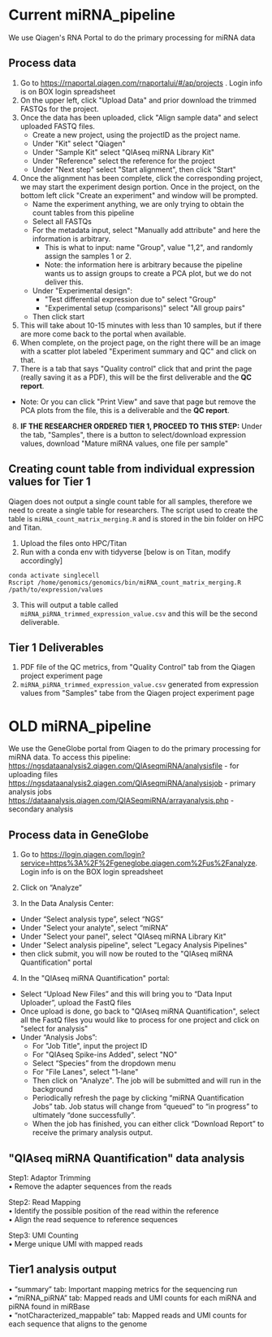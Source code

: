 # Current miRNA_pipeline
We use Qiagen's RNA Portal to do the primary processing for miRNA data

## Process data
1. Go to https://rnaportal.qiagen.com/rnaportalui/#/ap/projects . Login info is on BOX login spreadsheet
2. On the upper left, click "Upload Data" and prior download the trimmed FASTQs for the project.
3. Once the data has been uploaded, click "Align sample data" and select uploaded FASTQ files.
   - Create a new project, using the projectID as the project name.
   - Under "Kit" select "Qiagen"
   - Under "Sample Kit" select "QIAseq miRNA Library Kit"
   - Under "Reference" select the reference for the project
   - Under "Next step" select "Start alignment", then click "Start"
4. Once the alignment has been complete, click the corresponding project, we may start the experiment design portion. Once in the project, on the bottom left click "Create an experiment" and window will be prompted.
   - Name the experiment anything, we are only trying to obtain the count tables from this pipeline
   - Select all FASTQs
   - For the metadata input, select "Manually add attribute" and here the information is arbitrary.
     - This is what to input: name "Group", value "1,2", and randomly assign the samples 1 or 2.
     - Note: the information here is arbitrary because the pipeline wants us to assign groups to create a PCA plot, but we do not deliver this.
   - Under "Experimental design":
     - "Test differential expression due to" select "Group"
     - "Experimental setup (comparisons)" select "All group pairs"
   - Then click start
5. This will take about 10-15 minutes with less than 10 samples, but if there are more come back to the portal when available.
6.  When complete, on the project page, on the right there will be an image with a scatter plot labeled "Experiment summary and QC" and click on that.
7.  There is a tab that says "Quality control" click that and print the page (really saving it as a PDF), this will be the first deliverable and the **QC report**.
   - Note: Or you can click "Print View" and save that page but remove the PCA plots from the file, this is a deliverable and the **QC report**.
8. **IF THE RESEARCHER ORDERED TIER 1, PROCEED TO THIS STEP:** Under the tab, "Samples", there is a button to select/download expression values, download "Mature miRNA values, one file per sample"

## Creating count table from individual expression values for Tier 1
Qiagen does not output a single count table for all samples, therefore we need to create a single table for researchers. The script used to create the table is `miRNA_count_matrix_merging.R` and is stored in the bin folder on HPC and Titan.

1. Upload the files onto HPC/Titan
2. Run with a conda env with tidyverse [below is on Titan, modify accordingly]
```
conda activate singlecell
Rscript /home/genomics/genomics/bin/miRNA_count_matrix_merging.R /path/to/expression/values
```
3. This will output a table called `miRNA_piRNA_trimmed_expression_value.csv` and this will be the second deliverable.

## Tier 1 Deliverables
1. PDF file of the QC metrics, from "Quality Control" tab from the Qiagen project experiment page
2. `miRNA_piRNA_trimmed_expression_value.csv` generated from expression values from "Samples" tabe from the Qiagen project experiment page






# OLD miRNA_pipeline  
We use the GeneGlobe portal from Qiagen to do the primary processing for miRNA data. To access this pipeline:
https://ngsdataanalysis2.qiagen.com/QIAseqmiRNA/analysisfile - for uploading files
https://ngsdataanalysis2.qiagen.com/QIAseqmiRNA/analysisjob - primary analysis jobs
https://dataanalysis.qiagen.com/QIASeqmiRNA/arrayanalysis.php - secondary analysis

## Process data in GeneGlobe
1. Go to https://login.qiagen.com/login?service=https%3A%2F%2Fgeneglobe.qiagen.com%2Fus%2Fanalyze. Login info is on the BOX login spreadsheet

2. Click on “Analyze”
 
3. In the Data Analysis Center:
- Under “Select analysis type”, select “NGS” 
- Under "Select your analyte", select “miRNA”
- Under "Select your panel", select "QIAseq miRNA Library Kit"
- Under "Select analysis pipeline", select "Legacy Analysis Pipelines"
- then click submit, you will now be routed to the "QIAseq miRNA Quantification" portal
     
4. In the "QIAseq miRNA Quantification" portal:
- Select “Upload New Files” and this will bring you to “Data Input Uploader”, upload the FastQ files 
- Once upload is done, go back to "QIAseq miRNA Quantification", select all the FastQ files you would like to process for one project and click on "select for analysis"
- Under “Analysis Jobs”:
     - For "Job Title", input the project ID
     - For "QIAseq Spike-ins Added", select "NO"
     - Select “Species” from the dropdown menu
     - For "File Lanes", select "1-lane" 
     - Then click on "Analyze". The job will be submitted and will run in the background
     - Periodically refresh the page by clicking “miRNA Quantification Jobs” tab. Job status will change from “queued” to
          “in progress” to ultimately “done successfully”.   
     - When the job has finished, you can either click “Download Report” to receive the primary analysis output.

## "QIAseq miRNA Quantification" data analysis   
Step1: Adaptor Trimming  
  • Remove the adapter sequences from the reads  

Step2: Read Mapping  
  • Identify the possible position of the read within the reference  
  • Align the read sequence to reference sequences  

Step3: UMI Counting  
  • Merge unique UMI with mapped reads  
  

## Tier1 analysis output  
• “summary” tab: Important mapping metrics for the sequencing run  
• “miRNA_piRNA” tab: Mapped reads and UMI counts for each miRNA and piRNA found in miRBase  
• “notCharacterized_mappable” tab: Mapped reads and UMI counts for each sequence that aligns to the genome  
